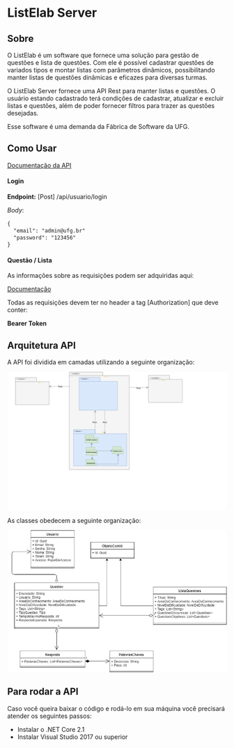 # ListElab Server

## Sobre
O ListElab é um software que fornece uma solução para gestão de questões e lista de questões. Com ele é possível cadastrar questões de variados tipos e montar listas com parâmetros dinâmicos, possibilitando manter listas de questões dinâmicas e eficazes para diversas turmas.

O ListElab Server fornece uma API Rest para manter listas e questões. O usuário estando cadastrado terá condições de cadastrar, atualizar e excluir listas e questões, além de poder fornecer filtros para trazer as questões desejadas.

Esse software é uma demanda da Fábrica de Software da UFG.

## Como Usar

[Documentação da API](http://api.sifo.tech/swagger/index.html)

#### Login

**Endpoint:** [Post] /api/usuario/login

*Body*:

```
{
  "email": "admin@ufg.br"
  "password": "123456"
}
```

#### Questão / Lista

As informações sobre as requisições podem ser adquiridas aqui:

[Documentação](http://api.sifo.tech/swagger/index.html)

Todas as requisições devem ter no header a tag [Authorization] que deve conter:

**Bearer Token**

## Arquitetura API

A API foi dividida em camadas utilizando a seguinte organização:

![diagrama do projetista](https://raw.githubusercontent.com/UFG-ES-LISTELAB/ListElab-Server/dev/diagramas/visaoProjetista.png)

As classes obedecem a seguinte organização:

![diagrama de classes](https://raw.githubusercontent.com/UFG-ES-LISTELAB/ListElab-Server/dev/diagramas/digramaDeClasses.jpg)

## Para rodar a API

Caso você queira baixar o código e rodá-lo em sua máquina você precisará atender os seguintes passos:

* Instalar o .NET Core 2.1
* Instalar Visual Studio 2017 ou superior
